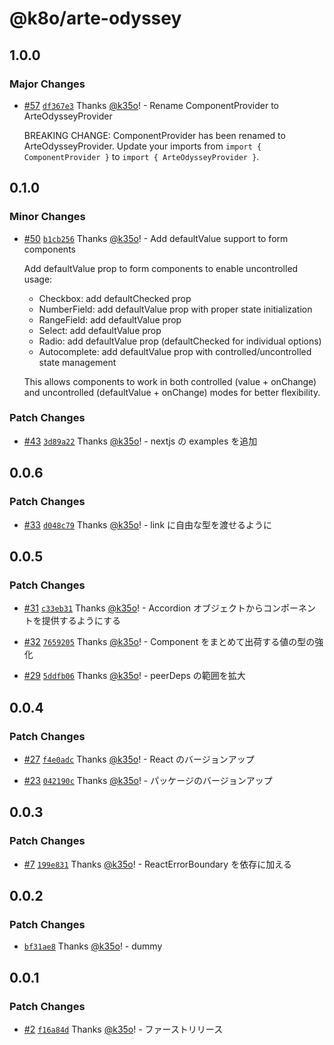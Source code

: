 # @k8o/arte-odyssey

## 1.0.0

### Major Changes

- [#57](https://github.com/k35o/ArteOdyssey/pull/57) [`df367e3`](https://github.com/k35o/ArteOdyssey/commit/df367e3040785ee177191a7769b8aea5d5197dc9) Thanks [@k35o](https://github.com/k35o)! - Rename ComponentProvider to ArteOdysseyProvider

  BREAKING CHANGE: ComponentProvider has been renamed to ArteOdysseyProvider. Update your imports from `import { ComponentProvider }` to `import { ArteOdysseyProvider }`.

## 0.1.0

### Minor Changes

- [#50](https://github.com/k35o/ArteOdyssey/pull/50) [`b1cb256`](https://github.com/k35o/ArteOdyssey/commit/b1cb256d6f034e7a7e4694c2b8b1b21baf1abcd2) Thanks [@k35o](https://github.com/k35o)! - Add defaultValue support to form components

  Add defaultValue prop to form components to enable uncontrolled usage:

  - Checkbox: add defaultChecked prop
  - NumberField: add defaultValue prop with proper state initialization
  - RangeField: add defaultValue prop
  - Select: add defaultValue prop
  - Radio: add defaultValue prop (defaultChecked for individual options)
  - Autocomplete: add defaultValue prop with controlled/uncontrolled state management

  This allows components to work in both controlled (value + onChange) and uncontrolled (defaultValue + onChange) modes for better flexibility.

### Patch Changes

- [#43](https://github.com/k35o/ArteOdyssey/pull/43) [`3d89a22`](https://github.com/k35o/ArteOdyssey/commit/3d89a2255d5647080f2e15a8631576db163a2185) Thanks [@k35o](https://github.com/k35o)! - nextjs の examples を追加

## 0.0.6

### Patch Changes

- [#33](https://github.com/k35o/ArteOdyssey/pull/33) [`d048c79`](https://github.com/k35o/ArteOdyssey/commit/d048c7991c94134aaa66b14d876ef03003100835) Thanks [@k35o](https://github.com/k35o)! - link に自由な型を渡せるように

## 0.0.5

### Patch Changes

- [#31](https://github.com/k35o/ArteOdyssey/pull/31) [`c33eb31`](https://github.com/k35o/ArteOdyssey/commit/c33eb316796a5441004ca1a85a0514efc366fa93) Thanks [@k35o](https://github.com/k35o)! - Accordion オブジェクトからコンポーネントを提供するようにする

- [#32](https://github.com/k35o/ArteOdyssey/pull/32) [`7659205`](https://github.com/k35o/ArteOdyssey/commit/76592057ec2caa384aad5e0403de09fccd03bfbf) Thanks [@k35o](https://github.com/k35o)! - Component をまとめて出荷する値の型の強化

- [#29](https://github.com/k35o/ArteOdyssey/pull/29) [`5ddfb06`](https://github.com/k35o/ArteOdyssey/commit/5ddfb06ee6b15271d5fb14bfd4b6c17a8fdbe9b3) Thanks [@k35o](https://github.com/k35o)! - peerDeps の範囲を拡大

## 0.0.4

### Patch Changes

- [#27](https://github.com/k35o/ArteOdyssey/pull/27) [`f4e0adc`](https://github.com/k35o/ArteOdyssey/commit/f4e0adcc07a8387b4bacf411138c8e8a5dbef071) Thanks [@k35o](https://github.com/k35o)! - React のバージョンアップ

- [#23](https://github.com/k35o/ArteOdyssey/pull/23) [`042190c`](https://github.com/k35o/ArteOdyssey/commit/042190ce06e868362e7045724e83f2be7e774a27) Thanks [@k35o](https://github.com/k35o)! - パッケージのバージョンアップ

## 0.0.3

### Patch Changes

- [#7](https://github.com/k35o/ArteOdyssey/pull/7) [`199e831`](https://github.com/k35o/ArteOdyssey/commit/199e8313bb81cc8ed34e8d3dddb3bf0cf90f34cf) Thanks [@k35o](https://github.com/k35o)! - ReactErrorBoundary を依存に加える

## 0.0.2

### Patch Changes

- [`bf31ae8`](https://github.com/k35o/ArteOdyssey/commit/bf31ae86fadfef8a2324e2dcabb95f099a32aac8) Thanks [@k35o](https://github.com/k35o)! - dummy

## 0.0.1

### Patch Changes

- [#2](https://github.com/k35o/ArteOdyssey/pull/2) [`f16a84d`](https://github.com/k35o/ArteOdyssey/commit/f16a84daf78714238247d53b854a4d9311e63693) Thanks [@k35o](https://github.com/k35o)! - ファーストリリース
